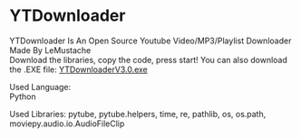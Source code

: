 # YTDownloader
YTDownloader Is An Open Source Youtube Video/MP3/Playlist Downloader Made By LeMustache  
Download the libraries, copy the code, press start!
You can also download the .EXE file: 
[YTDownloaderV3.0.exe](https://drive.google.com/drive/folders/1_iSJNRNB2ZLV-AZQYNK4INPxTC3PiEN9)

Used Language:  
Python  

Used Libraries: 
pytube, 
pytube.helpers, 
time, 
re, 
pathlib, 
os, 
os.path, 
moviepy.audio.io.AudioFileClip
